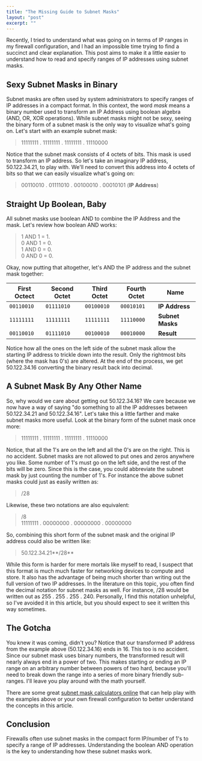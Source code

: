 ```yaml
---
title: "The Missing Guide to Subnet Masks"
layout: "post"
excerpt: ""
---
```

Recently, I tried to understand what was going on in terms of IP ranges in my firewall configuration, and I had an impossible time trying to find a succinct and clear explanation. This post aims to make it a little easier to understand how to read and specify ranges of IP addresses using subnet masks. 

Sexy Subnet Masks in Binary
-------------------------------------------

Subnet masks are often used by system administrators to specify ranges of IP addresses in a compact format. In this context, the word _mask_ means a binary number used to transform an IP Address using boolean algebra (AND, OR, XOR operations). While subnet masks might not be sexy, seeing the binary form of a subnet mask is the only way to visualize what's going on. Let's start with an example subnet mask:

> 11111111 . 11111111 . 11111111 . 11110000

Notice that the subnet mask consists of 4 octets of bits. This mask is used to transform an IP address. So let's take an imaginary IP address, 50.122.34.21, to play with. We'll need to convert this address into 4 octets of bits so that we can easily visualize what's going on:

> 00110010 . 01111010 . 00100010 . 00010101 (**IP Address**)

Straight Up Boolean, Baby
--------------------------------------

All subnet masks use boolean AND to combine the IP Address and the mask. Let's review how boolean AND works:

> 1 AND 1 = 1.<br>
> 0 AND 1 = 0.<br>
> 1 AND 0 = 0.<br>
> 0 AND 0 = 0.<br>

Okay, now putting that altogether, let's AND the IP address and the subnet mask together:

|First Octect |Second Octet |Third Octet |Fourth Octet |              Name|
|-------------|-------------|------------|-------------|------------------|
|`00110010`   |`01111010`   |`00100010`  |`00010101`   |    **IP Address**|
|`11111111`   |`11111111`   |`11111111`  |`11110000`   |  **Subnet Masks**|
|`00110010`   |`01111010`   |`00100010`  |`00010000`   |        **Result**|

Notice how all the ones on the left side of the subnet mask allow the starting IP address to trickle down into the result. Only the rightmost bits (where the mask has 0's) are altered. At the end of the process, we get 50.122.34.16 converting the binary result back into decimal.

A Subnet Mask By Any Other Name
-----------------------------------------------------

So, why would we care about getting out 50.122.34.16? We care because we now have a way of saying "do something to all the IP addresses between 50.122.34.21 and 50.122.34.16". Let's take this a little farther and make subnet masks more useful. Look at the binary form of the subnet mask once more:

> 11111111 . 11111111 . 11111111 . 11110000

Notice, that all the 1's are on the left and all the 0's are on the right. This is no accident. Subnet masks are not allowed to put ones and zeros anywhere you like. Some number of 1's must go on the left side, and the rest of the bits will be zero. Since this is the case, you could abbreviate the subnet mask by just counting the number of 1's. For instance the above subnet masks could just as easily written as:

> /28

Likewise, these two notations are also equivalent:

> /8<br>
> 11111111 . 00000000 . 00000000 . 00000000

So, combining this short form of the subnet mask and the original IP address could also be written like:

> 50.122.34.21**/28**

While this form is harder for mere mortals like myself to read, I suspect that this format is much much faster for networking devices to compute and store. It also has the advantage of being much shorter than writing out the full version of two IP addresses. In the literature on this topic, you often find the decimal notation for subnet masks as well. For instance, /28 would be written out as 255 . 255 . 255 . 240. Personally, I find this notation unhelpful, so I've avoided it in this article, but you should expect to see it written this way sometimes.

The Gotcha
------------------

You knew it was coming, didn't you? Notice that our transformed IP address from the example above (50.122.34.16) ends in 16. This too is no accident. Since our subnet mask uses binary numbers, the transformed result will nearly always end in a power of two. This makes starting or ending an IP range on an arbitrary number between powers of two hard, because you'll need to break down the range into a series of more binary friendly sub-ranges. I'll leave you play around with the math yourself.

There are some great [subnet mask calculators online](http://www.subnetmask.info/) that can help play with the examples above or your own firewall configuration to better understand the concepts in this article. 

Conclusion
----------------

Firewalls often use subnet masks in the compact form IP/number of 1's to specify a range of IP addresses. Understanding the boolean AND operation is the key to understanding how these subnet masks work.
